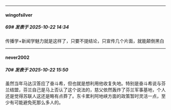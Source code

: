 ﻿
*****

####  wingofsilver  
##### 69#       发表于 2025-10-22 14:34

传播学+新闻学魅力就是这样了，只要不提结论，只宣传几个片面，就能颠倒黑白


*****

####  never2002  
##### 70#       发表于 2025-10-22 15:50

虽然当年马达汉答应了奋斗希，但也就是想利用他收复失地。特别是奋斗希说与芬兰结盟，芬兰自己是马上否认了这个说法的，慈父依然轰炸了芬兰军事基地，个人还是觉得苏联人这还是略有点莽了。东卡累利阿地峡方面的政策暂时灵活一点，至少有可能避免死那么多人的。

